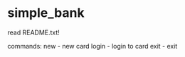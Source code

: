 # simple_bank
read README.txt!

commands:
  new - new card
  login - login to card
  exit - exit
  

